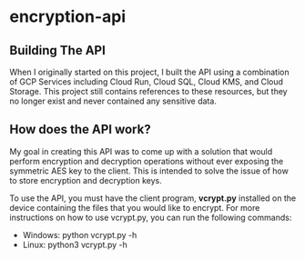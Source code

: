 # encryption-api

## Building The API

<p>
  When I originally started on this project, I built the API using a combination of GCP Services including Cloud Run, Cloud SQL, Cloud KMS, and Cloud Storage. This project still contains references to these resources, but they no longer exist and never contained any sensitive data.
</p>

## How does the API work?

My goal in creating this API was to come up with a solution that would perform encryption and decryption operations without ever exposing the symmetric AES key to the client. This is intended to solve the issue of how to store encryption and decryption keys.

To use the API, you must have the client program, **vcrypt.py** installed on the device containing the files that you would like to encrypt. For more instructions on how to use vcrypt.py, you can run the following commands:
- Windows: python vcrypt.py -h
- Linux: python3 vcrypt.py -h

